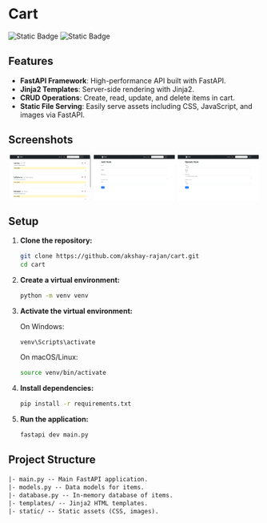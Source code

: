 # Cart

![Static Badge](https://img.shields.io/badge/-FastAPI-white?style=for-the-badge&logo=fastapi) 
![Static Badge](https://img.shields.io/badge/-JINJA-black?style=for-the-badge&logo=jinja) 

## Features

- **FastAPI Framework**: High-performance API built with FastAPI.
- **Jinja2 Templates**: Server-side rendering with Jinja2.
- **CRUD Operations**: Create, read, update, and delete items in cart.
- **Static File Serving**: Easily serve assets including CSS, JavaScript, and images via FastAPI.

## Screenshots

<div style="display:flex; justify-content: space-around;">
   <img src="./screenshots/list.png" width="32%">
   <img src="./screenshots/add.png" width="32%">
   <img src="./screenshots/update.png" width="32%">
</div>

## Setup

1. **Clone the repository:**
   ```bash
   git clone https://github.com/akshay-rajan/cart.git
   cd cart
   ```

2. **Create a virtual environment:**
   ```bash
   python -m venv venv
   ```

3. **Activate the virtual environment:**

    On Windows:
    ```bash
    venv\Scripts\activate
    ```

    On macOS/Linux:
    ```bash
    source venv/bin/activate
    ```

4. **Install dependencies:**
   
   ```bash
   pip install -r requirements.txt
   ```

5. **Run the application:**
   
   ```bash
   fastapi dev main.py
   ```

## Project Structure

```
|- main.py -- Main FastAPI application.
|- models.py -- Data models for items.
|- database.py -- In-memory database of items.
|- templates/ -- Jinja2 HTML templates.
|- static/ -- Static assets (CSS, images).
```
